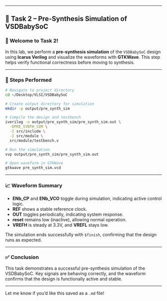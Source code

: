 
---

## 🧪 Task 2 – Pre-Synthesis Simulation of VSDBabySoC

### 👋 Welcome to Task 2!

In this lab, we perform a **pre-synthesis simulation** of the `VSDBabySoC` design using **Icarus Verilog** and visualize the waveforms with **GTKWave**. This step helps verify functional correctness before moving to synthesis.

---

### 🔧 Steps Performed

```bash
# Navigate to project directory
cd ~/Desktop/VLSI/VSDBabySoC

# Create output directory for simulation
mkdir -p output/pre_synth_sim

# Compile the design and testbench
iverilog -o output/pre_synth_sim/pre_synth_sim.out \
  -DPRE_SYNTH_SIM \
  -I src/include \
  -I src/module \
  src/module/testbench.v

# Run the simulation
vvp output/pre_synth_sim/pre_synth_sim.out

# Open waveform in GTKWave
gtkwave pre_synth_sim.vcd
```

---

### 📈 Waveform Summary

* **ENb_CP** and **ENb_VCO** toggle during simulation, indicating active control logic.
* **REF** shows a stable reference clock.
* **OUT** toggles periodically, indicating system response.
* **reset** remains low (inactive), allowing normal operation.
* **VREFH** is steady at 3.3V, and **VREFL** stays low.

The simulation ends successfully with `$finish`, confirming that the design runs as expected.

---

### ✅ Conclusion

This task demonstrates a successful pre-synthesis simulation of the VSDBabySoC. Key signals are behaving correctly, and the waveform confirms that the design is functionally active and stable.

---

Let me know if you’d like this saved as a `.md` file!
